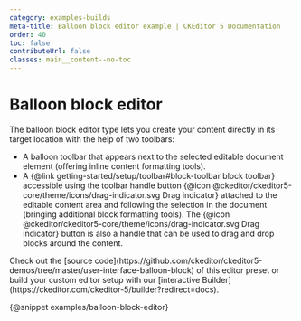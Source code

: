 ```yaml
---
category: examples-builds
meta-title: Balloon block editor example | CKEditor 5 Documentation
order: 40
toc: false
contributeUrl: false
classes: main__content--no-toc
---
```


# Balloon block editor

The balloon block editor type lets you create your content directly in its target location with the help of two toolbars:

* A balloon toolbar that appears next to the selected editable document element (offering inline content formatting tools).
* A {@link getting-started/setup/toolbar#block-toolbar block toolbar} accessible using the toolbar handle button {@icon @ckeditor/ckeditor5-core/theme/icons/drag-indicator.svg Drag indicator}  attached to the editable content area and following the selection in the document (bringing additional block formatting tools). The {@icon @ckeditor/ckeditor5-core/theme/icons/drag-indicator.svg Drag indicator} button is also a handle that can be used to drag and drop blocks around the content.

<info-box hint>
	Check out the [source code](https://github.com/ckeditor/ckeditor5-demos/tree/master/user-interface-balloon-block) of this editor preset or build your custom editor setup with our [interactive Builder](https://ckeditor.com/ckeditor-5/builder?redirect=docs).
</info-box>

{@snippet examples/balloon-block-editor}
